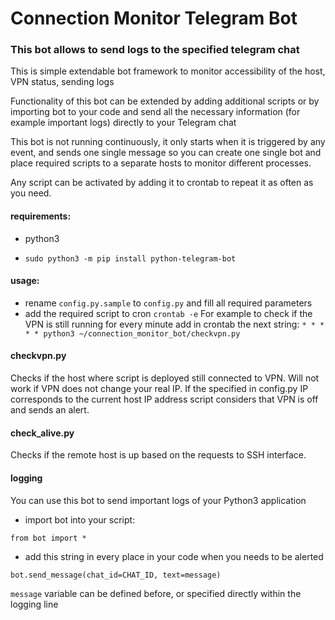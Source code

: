 # Connection Monitor Telegram Bot
### This bot allows to send logs to the specified telegram chat
 
This is simple extendable bot framework to monitor accessibility of the host, VPN status, sending logs

Functionality of this bot can be extended by adding additional scripts or by importing bot to your code and send all the necessary information (for example important logs) directly to your Telegram chat

This bot is not running continuously, it only starts when it is triggered by any event, and sends one single message so you can create one single bot and place required scripts to a separate hosts to monitor different processes.

Any script can be activated by adding it to crontab to repeat it as often as you need.

#### requirements:
- python3

- `sudo python3 -m pip install python-telegram-bot`

#### usage:

 - rename `config.py.sample` to `config.py` and fill all required parameters
 - add the required script to cron `crontab -e`
 For example to check if the VPN is still running for every minute add in crontab the next string:
  `* * * * * python3 ~/connection_monitor_bot/checkvpn.py`

#### checkvpn.py

Checks if the host where script is deployed still connected to VPN. Will not work if VPN does not change your real IP.
If the specified in config.py IP corresponds to the current host IP address script considers that VPN is off and sends an alert.

#### check_alive.py

Checks if the remote host is up based on the requests to SSH interface.


#### logging

You can use this bot to send important logs of your Python3 application
- import bot into your script:

`
from bot import * `

- add this string in every place in your code when you needs to be alerted

`bot.send_message(chat_id=CHAT_ID, text=message)`

`message` variable can be defined before, or specified directly within the logging line
